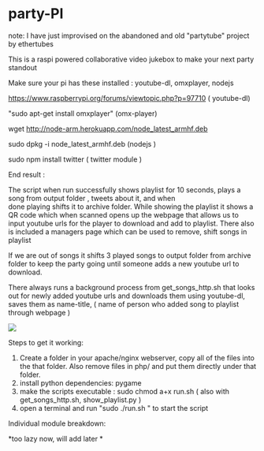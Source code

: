 # party-PI

note: I have just improvised on the abandoned and old "partytube" project by ethertubes

This is a raspi powered collaborative video jukebox to make your next party standout 

Make sure your pi has these installed : youtube-dl, omxplayer, nodejs

https://www.raspberrypi.org/forums/viewtopic.php?p=97710 ( youtube-dl)


"sudo apt-get install omxplayer" (omx-player)


wget http://node-arm.herokuapp.com/node_latest_armhf.deb 


sudo dpkg -i node_latest_armhf.deb   (nodejs )


sudo npm install twitter 	     ( twitter module )


End result :

The script when run successfully shows playlist for 10 seconds, plays a song from output folder , tweets about it, and when   
	done playing shifts it to archive folder. While showing the playlist it shows a QR code which when scanned opens up the 
	webpage that allows us to input youtube urls for the player to download and add to playlist. There also is included a 	      managers page which can be used to remove, shift songs in playlist   

If we are out of songs it shifts 3 played songs to output folder from archive folder to keep the party going until someone 
	adds a new youtube url to download. 
	
There always runs a background process from get_songs_http.sh that looks out for newly added youtube urls and downloads them 
	using youtube-dl, saves them as name-title, ( name of person who added song to playlist through webpage ) 
	
	

<img src="https://ethertubes.com/wp-content/uploads/partytube_playlist_small.jpg" />
 
Steps to get it working:  

1) Create a folder in your apache/nginx webserver, copy all of the files into the that folder. Also remove files in php/ and    put them directly under that folder.   
2) install python dependencies: pygame
3) make the scripts executable : sudo chmod a+x run.sh (  also with get_songs_http.sh, show_playlist.py )  
3) open a terminal and run "sudo ./run.sh " to start the script

Individual module breakdown: 

*too lazy now, will add later *

